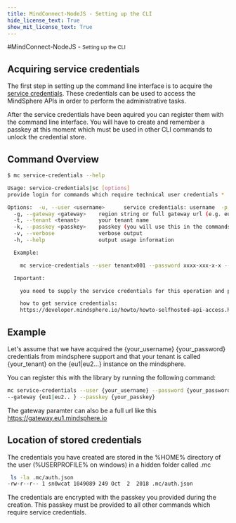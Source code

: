 ```yaml
---
title: MindConnect-NodeJS - Setting up the CLI
hide_license_text: True
show_mit_license_text: True
---
```


#MindConnect-NodeJS - <small>Setting up the CLI</small>

## Acquiring service credentials

The first step in setting up the command line interface is to acquire the [service credentials](/howto/howto-selfhosted-api-access.html#creating-service-credentials). These credentials can be used to access the MindSphere APIs in order to perform the administrative tasks.

After the service credentials have been aquired you can register them with the command line interface. You will have to create and remember a passkey at this moment which must be used in other CLI commands to unlock the credential store.

## Command Overview

```bash
$ mc service-credentials --help

Usage: service-credentials|sc [options]
provide login for commands which require technical user credentials *

Options:  -u, --user <username>      service credentials: username  -p, --password <password>  service credendials: password
  -g, --gateway <gateway>    region string or full gateway url (e.g. eu1, eu2 or https://gateway.eu1.mindsphere.io)
  -t, --tenant <tenant>      your tenant name
  -k, --passkey <passkey>    passkey (you will use this in the commands which require service credentials)
  -v, --verbose              verbose output
  -h, --help                 output usage information

  Example:

    mc service-credentials --user tenantx001 --password xxxx-xxx-x-x --gateway eu1 --tenant tenantx --passkey mypasskey

  Important:

    you need to supply the service credentials for this operation and provide the passkey

    how to get service credentials:
    https://developer.mindsphere.io/howto/howto-selfhosted-api-access.html#creating-service-credentials
```

## Example

Let's assume that we have acquired the {your_username} {your_password} credentials from mindsphere support and that your tenant is called {your_tenant} on the {eu1|eu2...} instance on the mindsphere.

You can register this with the library by running the following command:

```bash
mc service-credentials --user {your_username} --password {your_password} --t tenantx \
--gateway {eu1|eu2.. } --passkey {your_passkey}
```

The gateway paramter can also be a full url like this https://gateway.eu1.mindsphere.io

## Location of stored credentials

The credentials you have created are stored in the %HOME% directory of the user (%USERPROFILE% on windows) in a hidden folder called .mc

```bash
 ls -la .mc/auth.json
-rw-r--r-- 1 sn0wcat 1049089 249 Oct  2  2018 .mc/auth.json
```

The credentials are encrypted with the passkey you provided during the creation. This passkey must be provided to all other commands which require service credentials.

